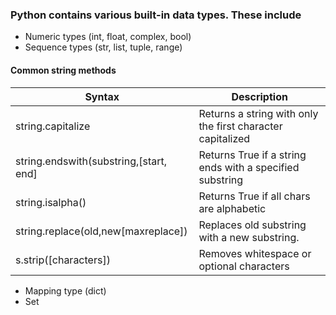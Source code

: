 ### Python contains various built-in data types. These include 
- Numeric types (int, float, complex, bool)
- Sequence types (str, list, tuple, range)
#### Common string methods 
| Syntax              | Description                   |
| -------------------- | ----------------------------  |                                    
| string.capitalize | Returns a string with only the first character capitalized |  
| string.endswith(substring,[start, end] |Returns True if a string ends with a specified substring |
| string.isalpha() | Returns True if all chars are alphabetic |
| string.replace(old,new[maxreplace]) | Replaces old substring with a new substring.|
| s.strip([characters])  | Removes whitespace or optional characters |


- Mapping type (dict)
- Set

